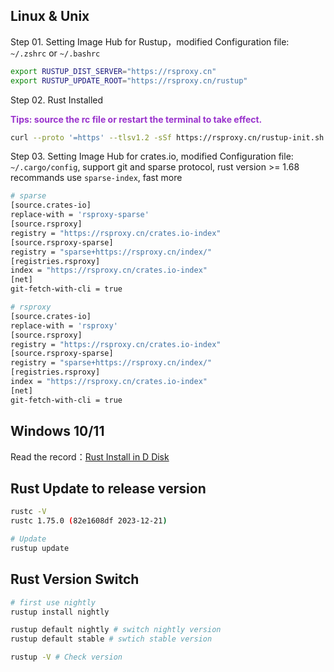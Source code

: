 
## Linux & Unix 

Step 01. Setting Image Hub for Rustup，modified Configuration file: `~/.zshrc` or `~/.bashrc`

```bash
export RUSTUP_DIST_SERVER="https://rsproxy.cn" 
export RUSTUP_UPDATE_ROOT="https://rsproxy.cn/rustup"
```

Step 02. Rust Installed 

<font color="#9932CC"><b>Tips: source the rc file or restart the terminal to take effect.</b></font>

```sh
curl --proto '=https' --tlsv1.2 -sSf https://rsproxy.cn/rustup-init.sh | sh
```

Step 03. Setting Image Hub for crates.io, modified Configuration file: `~/.cargo/config`, support git and sparse protocol, rust version >= 1.68 recommands use `sparse-index`, fast more

```bash
# sparse
[source.crates-io]
replace-with = 'rsproxy-sparse'
[source.rsproxy]
registry = "https://rsproxy.cn/crates.io-index"
[source.rsproxy-sparse]
registry = "sparse+https://rsproxy.cn/index/"
[registries.rsproxy]
index = "https://rsproxy.cn/crates.io-index"
[net]
git-fetch-with-cli = true
```

```bash
# rsproxy
[source.crates-io]
replace-with = 'rsproxy'
[source.rsproxy]
registry = "https://rsproxy.cn/crates.io-index"
[source.rsproxy-sparse]
registry = "sparse+https://rsproxy.cn/index/"
[registries.rsproxy]
index = "https://rsproxy.cn/crates.io-index"
[net]
git-fetch-with-cli = true
```

## Windows 10/11

Read the record：[Rust Install in D Disk](obsidian://open?vault=Obsidian_Notes&file=Languages%2FRust%2FRust%20Installtion%20in%20D%20Disk%20with%20VSCode%20(Win%2010))

## Rust Update to release version

```sh
rustc -V
rustc 1.75.0 (82e1608df 2023-12-21)
```

```sh
# Update 
rustup update
```

## Rust Version Switch 

```sh
# first use nightly 
rustup install nightly

rustup default nightly # switch nightly version
rustup default stable # swtich stable version

rustup -V # Check version
```